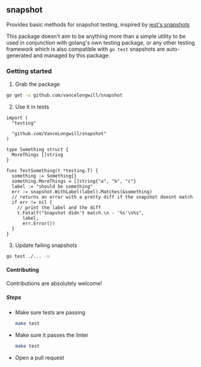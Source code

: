 ## snapshot

Provides basic methods for snapshot testing, inspired by [jest's snapshots](https://jestjs.io/docs/en/snapshot-testing)

This package doesn't aim to be anything more than a simple utility to be used in conjunction with
golang's own testing package, or any other testing framework which is also compatible with `go test`
snapshots are auto-generated and managed by this package:

### Getting started

1. Grab the package

```bash
go get -u github.com/vancelongwill/snapshot
```

2. Use it in tests

```golang
import (
  "testing"

  "github.com/VanceLongwill/snapshot"
)

type Something struct {
  MoreThings []string
}

func TestSomething(t *testing.T) {
  something := Something{}
  something.MoreThings = []string{"a", "b", "c"}
  label := "should be something"
  err := snapshot.WithLabel(label).Matches(&something)
  // returns an error with a pretty diff if the snapshot doesnt match
  if err != nil {
    // print the label and the diff
    t.Fatalf("Snapshot didn't match.\n - '%s'\n%s",
      label,
      err.Error())
  }
}
```

3. Update failing snapshots

```bash
go test ./... -u
```

#### Contributing

Contributions are absolutely welcome!

##### Steps

- Make sure tests are passing

  ```bash
  make test
  ```

- Make sure it passes the linter

  ```bash
  make test
  ```

- Open a pull request

